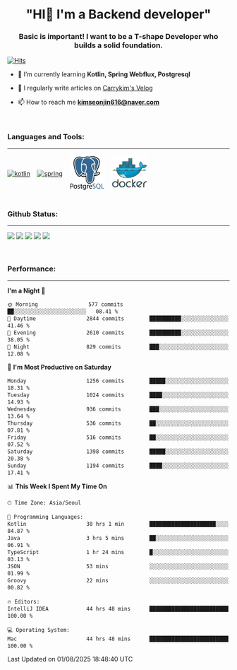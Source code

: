 <h1 align="center">"HI👋 I'm a Backend developer" </h1>
<h3 align="center">Basic is important! I want to be a T-shape Developer who builds a solid foundation.</h3>

[![Hits](https://hits.seeyoufarm.com/api/count/incr/badge.svg?url=https%3A%2F%2Fgithub.com%2Fgimseonjin&count_bg=%2318BFE5&title_bg=%23555555&icon=ko-fi.svg&icon_color=%23E7E7E7&title=hits&edge_flat=false)](https://hits.seeyoufarm.com)

- 🌱 I’m currently learning **Kotlin, Spring Webflux, Postgresql**

- 📝 I regularly write articles on [Carrykim's Velog](https://velog.io/@carrykim)

- 📫 How to reach me **kimseonjin616@naver.com**

<br/>

<h3 align="left">Languages and Tools:</h3>

***

<div style="display: flex; flex-wrap: wrap; gap: 1rem; justify-content: start; align-items: center;">
  <a href="https://kotlinlang.org" target="_blank" rel="noreferrer">
    <img src="https://www.vectorlogo.zone/logos/kotlinlang/kotlinlang-icon.svg" alt="kotlin" style="width: 80px; height: 80px;">
  </a>
  <a href="https://spring.io/" target="_blank" rel="noreferrer">
    <img src="https://www.vectorlogo.zone/logos/springio/springio-icon.svg" alt="spring" style="width: 80px; height: 80px;">
  </a>
  <a href="https://www.postgresql.org" target="_blank" rel="noreferrer">
    <img src="https://raw.githubusercontent.com/devicons/devicon/master/icons/postgresql/postgresql-original-wordmark.svg" alt="postgresql" style="width: 80px; height: 80px;">
  </a>
  <a href="https://www.docker.com/" target="_blank" rel="noreferrer">
    <img src="https://raw.githubusercontent.com/devicons/devicon/master/icons/docker/docker-original-wordmark.svg" alt="docker" style="width: 80px; height: 80px;">
  </a>
</div>


<br/>

<h3 align="left">Github Status:</h3>

***

![](http://github-profile-summary-cards.vercel.app/api/cards/profile-details?username=gimseonjin&theme=nord_bright)
![](http://github-profile-summary-cards.vercel.app/api/cards/repos-per-language?username=gimseonjin&theme=nord_bright)
![](http://github-profile-summary-cards.vercel.app/api/cards/most-commit-language?username=gimseonjin&theme=nord_bright)
![](http://github-profile-summary-cards.vercel.app/api/cards/stats?username=gimseonjin&theme=nord_bright)
![](http://github-profile-summary-cards.vercel.app/api/cards/productive-time?username=gimseonjin&theme=nord_bright&utcOffset=8)


<br/>

<h3 align="left">Performance:</h3>

***

<!--START_SECTION:waka-->
**I'm a Night 🦉** 

```text
🌞 Morning                577 commits         ██░░░░░░░░░░░░░░░░░░░░░░░   08.41 % 
🌆 Daytime                2844 commits        ██████████░░░░░░░░░░░░░░░   41.46 % 
🌃 Evening                2610 commits        ██████████░░░░░░░░░░░░░░░   38.05 % 
🌙 Night                  829 commits         ███░░░░░░░░░░░░░░░░░░░░░░   12.08 % 
```
📅 **I'm Most Productive on Saturday** 

```text
Monday                   1256 commits        █████░░░░░░░░░░░░░░░░░░░░   18.31 % 
Tuesday                  1024 commits        ████░░░░░░░░░░░░░░░░░░░░░   14.93 % 
Wednesday                936 commits         ███░░░░░░░░░░░░░░░░░░░░░░   13.64 % 
Thursday                 536 commits         ██░░░░░░░░░░░░░░░░░░░░░░░   07.81 % 
Friday                   516 commits         ██░░░░░░░░░░░░░░░░░░░░░░░   07.52 % 
Saturday                 1398 commits        █████░░░░░░░░░░░░░░░░░░░░   20.38 % 
Sunday                   1194 commits        ████░░░░░░░░░░░░░░░░░░░░░   17.41 % 
```


📊 **This Week I Spent My Time On** 

```text
🕑︎ Time Zone: Asia/Seoul

💬 Programming Languages: 
Kotlin                   38 hrs 1 min        █████████████████████░░░░   84.87 % 
Java                     3 hrs 5 mins        ██░░░░░░░░░░░░░░░░░░░░░░░   06.91 % 
TypeScript               1 hr 24 mins        █░░░░░░░░░░░░░░░░░░░░░░░░   03.13 % 
JSON                     53 mins             ░░░░░░░░░░░░░░░░░░░░░░░░░   01.99 % 
Groovy                   22 mins             ░░░░░░░░░░░░░░░░░░░░░░░░░   00.82 % 

🔥 Editors: 
IntelliJ IDEA            44 hrs 48 mins      █████████████████████████   100.00 % 

💻 Operating System: 
Mac                      44 hrs 48 mins      █████████████████████████   100.00 % 
```


 Last Updated on 01/08/2025 18:48:40 UTC
<!--END_SECTION:waka-->

<div align="center">
  
